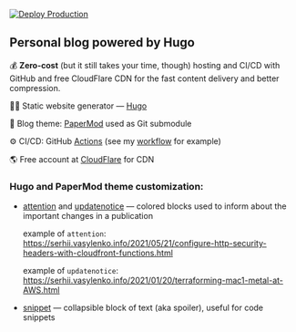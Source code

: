 [![Deploy Production](https://github.com/vasylenko/devdosvid.blog/actions/workflows/deploy-production.yaml/badge.svg)](https://github.com/vasylenko/devdosvid.blog/actions/workflows/deploy-production.yaml)
## Personal blog powered by Hugo

💰 **Zero-cost** (but it still takes your time, though) hosting and CI/CD with GitHub and free CloudFlare CDN for the fast content delivery and better compression.

👨‍💻 Static website generator — [Hugo](https://gohugo.io/)

📝 Blog theme: [PaperMod](https://github.com/adityatelange/hugo-PaperMod/) used as Git submodule

⚙️ CI/CD: GitHub [Actions](https://docs.github.com/en/actions) (see my [workflow](./.github/workflows/website.yaml) for example)

🌎 Free account at [CloudFlare](https://www.cloudflare.com/plans/) for CDN 

### Hugo and PaperMod theme customization:

- [attention](./layouts/shortcodes/attention.html) and [updatenotice](./layouts/shortcodes/updatenotice.html) — colored blocks used to inform about the important changes in a publication

    example of `attention`: https://serhii.vasylenko.info/2021/05/21/configure-http-security-headers-with-cloudfront-functions.html

    example of `updatenotice`: https://serhii.vasylenko.info/2021/01/20/terraforming-mac1-metal-at-AWS.html

- [snippet](./layouts/shortcodes/snippet.html) — collapsible block of text (aka spoiler), useful for code snippets
